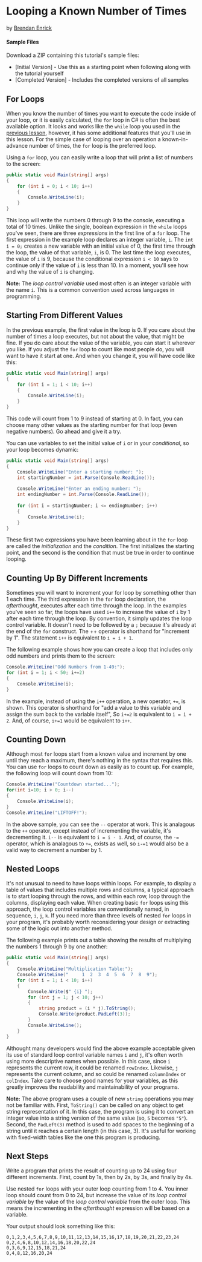 # Looping a Known Number of Times
by [Brendan Enrick](http://deviq.com/me/brendan-enrick)

#### Sample Files

Download a ZIP containing this tutorial's sample files:
- [Initial Version] - Use this as a starting point when following along with the tutorial yourself
- [Completed Version] - Includes the completed versions of all samples

## For Loops

When you know the number of times you want to execute the code inside of your loop, or it is easily calculated, the ``for`` loop in C# is often the best available option. It looks and works like the ``while`` loop you used in the [previous lesson](lesson-08.md), however, it has some additional features that you'll use in this lesson. For the simple case of looping over an operation a known-in-advance number of times, the ``for`` loop is the preferred loop.

Using a ``for`` loop, you can easily write a loop that will print a list of numbers to the screen:

```c#
public static void Main(string[] args)
{
    for (int i = 0; i < 10; i++)
    {
        Console.WriteLine(i);
    }
}
```

This loop will write the numbers 0 through 9 to the console, executing a total of 10 times. Unlike the single, boolean expression in the ``while`` loops you've seen, there are three *expressions* in the first line of a ``for`` loop. The first expression in the example loop declares an integer variable, ``i``. The ``int i = 0;`` creates a new variable with an initial value of 0, the first time through the loop, the value of that variable, ``i``, is 0. The last time the loop executes, the value of ``i`` is 9, because the conditional expression ``i < 10`` says to continue only if the value of ``i`` is less than 10. In a moment, you'll see how and why the value of ``i`` is changing.

**Note:** The *loop control variable* used most often is an integer variable with the name ``i``. This is a common convention used across languages in programming.

## Starting From Different Values

In the previous example, the first value in the loop is 0. If you care about the number of times a loop executes, but not about the value, that might be fine. If you do care about the value of the variable, you can start it wherever you like. If you adjust the ``for`` loop to count like most people do, you will want to have it start at one. And when you change it, you will have code like this:

```c#
public static void Main(string[] args)
{
    for (int i = 1; i < 10; i++)
    {
        Console.WriteLine(i);
    }
}
```

This code will count from 1 to 9 instead of starting at 0. In fact, you can choose many other values as the starting number for that loop (even negative numbers). Go ahead and give it a try.

You can use variables to set the initial value of ``i`` or in your *conditional*, so your loop becomes dynamic:

```c#
public static void Main(string[] args)
{
    Console.WriteLine("Enter a starting number: ");
    int startingNumber = int.Parse(Console.ReadLine());
    
    Console.WriteLine("Enter an ending number: ");
    int endingNumber = int.Parse(Console.ReadLine());
    
    for (int i = startingNumber; i <= endingNumber; i++)
    {
        Console.WriteLine(i);
    }
}
```

These first two expressions you have been learning about in the ``for`` loop are called the *initialization* and the *condition*. The first initializes the starting point, and the second is the condition that must be true in order to continue looping.

## Counting Up By Different Increments
Sometimes you will want to increment your for loop by something other than 1 each time. The third expression in the ``for`` loop declaration, the *afterthought*, executes after each time through the loop. In the examples you've seen so far, the loops have used ``i++`` to increase the value of ``i`` by 1 after each time through the loop.  By convention, it simply updates the loop control variable. It doesn't need to be followed by a ``;`` because it's already at the end of the ``for`` construct. The ++ operator is shorthand for "increment by 1". The statement ``i++`` is equivalent to ``i = i + 1``.

The following example shows how you can create a loop that includes only odd numbers and prints them to the screen:

```c#
Console.WriteLine("Odd Numbers from 1-49:");
for (int i = 1; i < 50; i+=2)
{
    Console.WriteLine(i);
}
```

In the example, instead of using the ``i++`` operation, a new operator, ``+=``, is shown. This operator is shorthand for "add a value to this variable and assign the sum back to the variable itself", So ``i+=2`` is equivalent to ``i = i + 2``. And, of course, ``i+=1`` would be equivalent to ``i++``.

## Counting Down

Although most ``for`` loops start from a known value and increment by one until they reach a maximum, there's nothing in the syntax that requires this. You can use ``for`` loops to count down as easily as to count up. For example, the following loop will count down from 10:

```c#
Console.WriteLine("Countdown started...");
for(int i=10; i > 0; i--)
{
    Console.WriteLine(i);
}
Console.WriteLine("LIFTOFF!");
```

In the above sample, you can see the ``--`` operator at work. This is analagous to the ``++`` operator, except instead of incrementing the variable, it's decrementing it. ``i--`` is equivalent to ``i = i - 1``. And, of course, the ``-=`` operator, which is analagous to ``+=``, exists as well, so ``i-=1`` would also be a valid way to decrement a number by 1.

## Nested Loops

It's not unusual to need to have loops within loops. For example, to display a table of values that includes multiple rows and columns, a typical approach is to start looping through the rows, and within each row, loop through the columns, displaying each value. When creating basic ``for`` loops using this approach, the loop control variables are conventionally named, in sequence, ``i``, ``j``, ``k``. If you need more than three levels of nested ``for`` loops in your program, it's probably worth reconsidering your design or extracting some of the logic out into another method.

The following example prints out a table showing the results of multiplying the numbers 1 through 9 by one another:

```c#
public static void Main(string[] args)
{
    Console.WriteLine("Multiplication Table:");
    Console.WriteLine("     1  2  3  4  5  6  7  8  9");
    for (int i = 1; i < 10; i++)
    {
        Console.Write($" {i} ");
        for (int j = 1; j < 10; j++)
        {
            string product = (i * j).ToString();
            Console.Write(product.PadLeft(3));
        }
        Console.WriteLine();
    }
}
````

Althought many developers would find the above example acceptable given its use of standard loop control variable names ``i`` and ``j``, it's often worth using more descriptive names when possible. In this case, since ``i`` represents the current row, it could be renamed ``rowIndex``. Likewise, ``j`` represents the current column, and so could be renamed ``columnIndex`` or ``colIndex``. Take care to choose good names for your variables, as this greatly improves the readability and maintainability of your programs.

**Note:** The above program uses a couple of new ``string`` operations you may not be familiar with. First, ``ToString()`` can be called on any object to get string representation of it. In this case, the program is using it to convert an integer value into a string version of the same value (so, ``5`` becomes ``"5"``). Second, the ``PadLeft(3)`` method is used to add spaces to the beginning of a string until it reaches a certain length (in this case, 3). It's useful for working with fixed-width tables like the one this program is producing.

## Next Steps

Write a program that prints the result of counting up to 24 using four different increments. First, count by 1s, then by 2s, by 3s, and finally by 4s. 

Use nested ``for`` loops with your outer loop counting from 1 to 4. You inner loop should count from 0 to 24, but increase the value of its *loop control variable* by the value of the *loop control variable* from the outer loop. This means the incrementing in the *afterthought* expression will be based on a variable.

Your output should look something like this:

```
0,1,2,3,4,5,6,7,8,9,10,11,12,13,14,15,16,17,18,19,20,21,22,23,24
0,2,4,6,8,10,12,14,16,18,20,22,24
0,3,6,9,12,15,18,21,24
0,4,8,12,16,20,24
```
